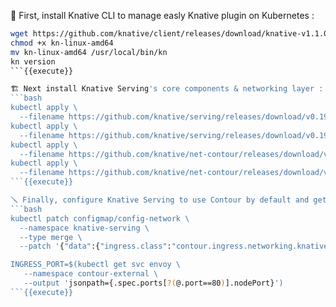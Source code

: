 🧰 First, install Knative CLI to manage easly Knative plugin on Kubernetes :
```bash
wget https://github.com/knative/client/releases/download/knative-v1.1.0/kn-linux-amd64
chmod +x kn-linux-amd64
mv kn-linux-amd64 /usr/local/bin/kn
kn version
```{{execute}}

🏗️ Next install Knative Serving's core components & networking layer :
```bash
kubectl apply \
  --filename https://github.com/knative/serving/releases/download/v0.19.0/serving-crds.yaml
kubectl apply \
  --filename https://github.com/knative/serving/releases/download/v0.19.0/serving-core.yaml
kubectl apply \
  --filename https://github.com/knative/net-contour/releases/download/v0.19.0/contour.yaml
kubectl apply \
  --filename https://github.com/knative/net-contour/releases/download/v0.19.0/net-contour.yaml
```{{execute}}  

🪛 Finally, configure Knative Serving to use Contour by default and get port :
```bash
kubectl patch configmap/config-network \
  --namespace knative-serving \
  --type merge \
  --patch '{"data":{"ingress.class":"contour.ingress.networking.knative.dev"}}'

INGRESS_PORT=$(kubectl get svc envoy \
   --namespace contour-external \
   --output 'jsonpath={.spec.ports[?(@.port==80)].nodePort}')
```{{execute}}
